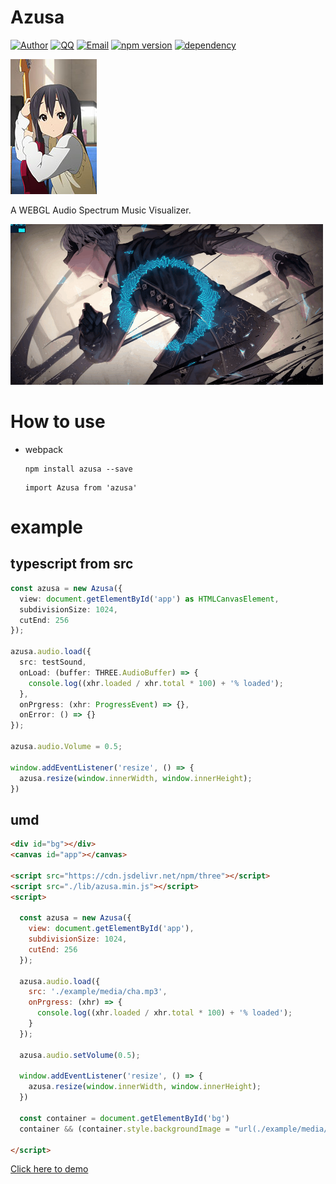 
# Azusa

[![Author](https://img.shields.io/badge/author-EYHN-blue.svg?style=flat-square)](https://delusion.coding.me)
[![QQ](https://img.shields.io/badge/QQ-1106996185-blue.svg?style=flat-square)](http://wpa.qq.com/msgrd?v=3&uin=&site=qq&menu=yes)
[![Email](https://img.shields.io/badge/Emali%20me-cneyhn@gmail.com-green.svg?style=flat-square)]()
[![npm version](https://badge.fury.io/js/azusa.svg)](https://badge.fury.io/js/azusa)
[![dependency](https://img.shields.io/badge/dependency-threejs-blue.svg?style=flat-square)](https://threejs.org/)

![](./azusa.jpg)

A WEBGL Audio Spectrum Music Visualizer.

![](./example.gif)

# How to use

- webpack
  ```
  npm install azusa --save
  ```
  ```
  import Azusa from 'azusa'
  ```

# example

## typescript from src
```typescript
const azusa = new Azusa({
  view: document.getElementById('app') as HTMLCanvasElement,
  subdivisionSize: 1024,
  cutEnd: 256
});

azusa.audio.load({
  src: testSound,
  onLoad: (buffer: THREE.AudioBuffer) => {
    console.log((xhr.loaded / xhr.total * 100) + '% loaded');
  },
  onPrgress: (xhr: ProgressEvent) => {},
  onError: () => {}
});

azusa.audio.Volume = 0.5;

window.addEventListener('resize', () => {
  azusa.resize(window.innerWidth, window.innerHeight);
})
```

## umd
```html
<div id="bg"></div>
<canvas id="app"></canvas>

<script src="https://cdn.jsdelivr.net/npm/three"></script>
<script src="./lib/azusa.min.js"></script>
<script>

  const azusa = new Azusa({
    view: document.getElementById('app'),
    subdivisionSize: 1024,
    cutEnd: 256
  });

  azusa.audio.load({
    src: './example/media/cha.mp3',
    onPrgress: (xhr) => {
      console.log((xhr.loaded / xhr.total * 100) + '% loaded');
    }
  });

  azusa.audio.setVolume(0.5);

  window.addEventListener('resize', () => {
    azusa.resize(window.innerWidth, window.innerHeight);
  })

  const container = document.getElementById('bg')
  container && (container.style.backgroundImage = "url(./example/media/9s.jpg)")

</script>
```

[Click here to demo](https://eyhn.github.io/Azusa/example)

